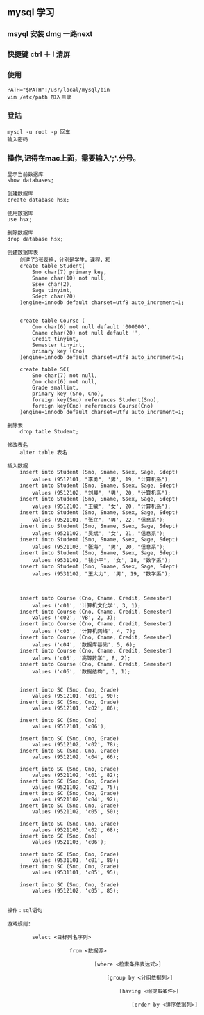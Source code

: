 ## mysql 学习


    
### msyql 安装 dmg 一路next

### 快捷键 ctrl ＋ l 清屏

### 使用
    
    PATH="$PATH":/usr/local/mysql/bin
    vim /etc/path 加入目录

### 登陆

    mysql -u root -p 回车
    输入密码

### 操作,记得在mac上面，需要输入';'.分号。
    
    显示当前数据库
    show databases;     

    创建数据库
    create database hsx;

    使用数据库
    use hsx;

    删除数据库
    drop database hsx;

    创建数据库表
        创建了3张表格，分别是学生，课程，和
        create table Student(
            Sno char(7) primary key,
            Sname char(10) not null,
            Ssex char(2),
            Sage tinyint,
            Sdept char(20)
        )engine=innodb default charset=utf8 auto_increment=1;


        create table Course (
            Cno char(6) not null default '000000',
            Cname char(20) not null default '',
            Credit tinyint,
            Semester tinyint,
            primary key (Cno)
        )engine=innodb default charset=utf8 auto_increment=1;

        create table SC(
            Sno char(7) not null,
            Cno char(6) not null,
            Grade smallint,
            primary key (Sno, Cno),
            foreign key(Sno) references Student(Sno),
            foreign key(Cno) references Course(Cno)
        )engine=innodb default charset=utf8 auto_increment=1;

    删除表
        drop table Student;

    修改表名
        alter table 表名    

    插入数据
        insert into Student (Sno, Sname, Ssex, Sage, Sdept)
            values (9512101, "李勇", '男', 19, "计算机系");
        insert into Student (Sno, Sname, Ssex, Sage, Sdept)
            values (9512102, "刘晨", '男', 20, "计算机系");
        insert into Student (Sno, Sname, Ssex, Sage, Sdept)
            values (9512103, "王敏", '女', 20, "计算机系");
        insert into Student (Sno, Sname, Ssex, Sage, Sdept)
            values (9521101, "张立", '男', 22, "信息系");
        insert into Student (Sno, Sname, Ssex, Sage, Sdept)
            values (9521102, "吴斌", '女', 21, "信息系");
        insert into Student (Sno, Sname, Ssex, Sage, Sdept)
            values (9521103, "张海", '男', 20, "信息系");
        insert into Student (Sno, Sname, Ssex, Sage, Sdept)
            values (9531101, "钱小平", '女', 18, "数学系");
        insert into Student (Sno, Sname, Ssex, Sage, Sdept)
            values (9531102, "王大力", '男', 19, "数学系");



        insert into Course (Cno, Cname, Credit, Semester)
            values ('c01', '计算机文化学', 3, 1);
        insert into Course (Cno, Cname, Credit, Semester)
            values ('c02', 'VB', 2, 3);
        insert into Course (Cno, Cname, Credit, Semester)
            values ('c03', '计算机网络', 4, 7);
        insert into Course (Cno, Cname, Credit, Semester)
            values ('c04', '数据库基础', 5, 6);
        insert into Course (Cno, Cname, Credit, Semester)
            values ('c05', '高等数学', 8, 2);
        insert into Course (Cno, Cname, Credit, Semester)
            values ('c06', '数据结构', 3, 1);
            
            
        insert into SC (Sno, Cno, Grade) 
            values (9512101, 'c01', 90);
        insert into SC (Sno, Cno, Grade) 
            values (9512101, 'c02', 86);

        insert into SC (Sno, Cno) 
            values (9512101, 'c06');
            
        insert into SC (Sno, Cno, Grade) 
            values (9512102, 'c02', 78);
        insert into SC (Sno, Cno, Grade) 
            values (9512102, 'c04', 66);
            
        insert into SC (Sno, Cno, Grade) 
            values (9521102, 'c01', 82);
        insert into SC (Sno, Cno, Grade) 
            values (9521102, 'c02', 75);
        insert into SC (Sno, Cno, Grade) 
            values (9521102, 'c04', 92);
        insert into SC (Sno, Cno, Grade) 
            values (9521102, 'c05', 50);
            
        insert into SC (Sno, Cno, Grade) 
            values (9521103, 'c02', 68);
        insert into SC (Sno, Cno) 
            values (9521103, 'c06');
            
        insert into SC (Sno, Cno, Grade) 
            values (9531101, 'c01', 80);
        insert into SC (Sno, Cno, Grade) 
            values (9531101, 'c05', 95);
            
        insert into SC (Sno, Cno, Grade) 
            values (9512102, 'c05', 85);

    
    操作：sql语句

    游戏规则:

            select <目标列名序列>

                        from <数据源>

                                [where <检索条件表达式>]
                                
                                    [group by <分组依据列>]
                                
                                        [having <组提取条件>]
                                
                                            [order by <排序依据列>]

    
                            








    

